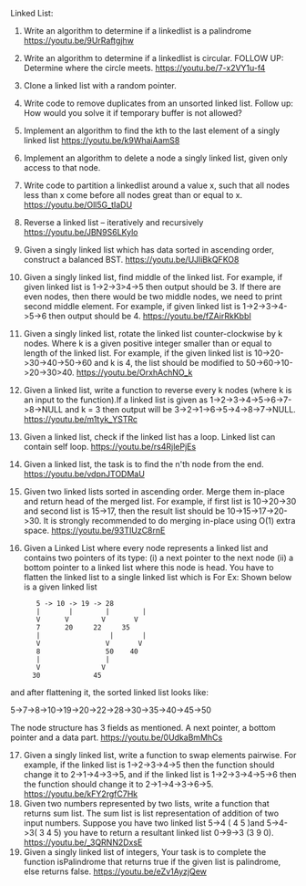 Linked List:

1. Write an algorithm to determine if a linkedlist is a palindrome 
https://youtu.be/9UrRaftgjhw

2. Write an algorithm to determine if a linkedlist is circular. FOLLOW UP: Determine where the circle meets. 
https://youtu.be/7-x2VY1u-f4
3. Clone a linked list with a random pointer. 

4. Write code to remove duplicates from an unsorted linked list. Follow up: How would you solve it if temporary buffer is not allowed? 

5. Implement an algorithm to find the kth to the last element of a singly linked list 
https://youtu.be/k9WhaiAamS8

6. Implement an algorithm to delete a node a singly linked list, given only access to that node. 

7. Write code to partition a linkedlist around a value x, such that all nodes less than x come before all nodes great than or equal to x.   
https://youtu.be/Oll5G_tIaDU

8. Reverse a linked list – iteratively and recursively 
https://youtu.be/JBN9S6LKylo

9. Given a singly linked list which has data sorted in ascending order, construct a balanced BST. https://youtu.be/UJliBkQFKO8

10. Given a singly linked list, find middle of the linked list. For example, if given linked list is 1->2->3>4->5 then output should be 3.  If there are even nodes, then there would be two middle nodes, we need to print second middle element. For example, if given linked list is 1->2->3->4->5->6 then output should be 4. 
 https://youtu.be/fZAirRkKbbI
 
11. Given a singly linked list, rotate the linked list counter-clockwise by k nodes. Where k is a given positive integer smaller than or equal to length of the linked list. For example, if the given linked list is 10->20->30->40->50->60 and k is 4, the list should be modified to 50->60->10->20->30>40. 
https://youtu.be/OrxhAchNO_k
 
12. Given a linked list, write a function to reverse every k nodes (where k is an input to the function).If a linked list is given as 1->2->3->4->5->6->7->8->NULL and k = 3 then output will be 3->2->1->6->5->4->8->7->NULL. 
 https://youtu.be/m1tyk_YSTRc
 
13. Given a linked list, check if the linked list has a loop. Linked list can contain self loop. 
https://youtu.be/rs4RjlePjEs
 
14. Given a linked list, the task is to find the n'th node from the end.  
https://youtu.be/vdpnJTODMaU
 
15. Given two linked lists sorted in ascending order. Merge them in-place and return head of the merged list.   For example, if first list is 10->20->30 and second list is 15->17, then the result list should be 10->15->17->20->30. It is strongly recommended to do merging in-place using O(1) extra space. 
https://youtu.be/93TIUzC8rnE
 
16. Given a Linked List where every node represents a linked list and contains two pointers of its type: 
(i) a next pointer to the next node 
(ii) a bottom pointer to a linked list where this node is head. 
You have to flatten the linked list to a single linked list which is 
For Ex: Shown below is a given linked list 
 
           5 -> 10 -> 19 -> 28        
           |       |        |        |        
           V      V        V       V        
           7      20     22     35        
           |                 |       |        
           V                V       V        
           8                50    40        
           |                |        
           V               V        
          30             45 
 
and after flattening it, the sorted linked list looks like: 
 
 5->7->8->10->19->20->22->28->30->35->40->45->50 
 
The  node structure has 3 fields as mentioned. A next pointer, a bottom pointer and a data part. 
https://youtu.be/0UdkaBmMhCs

17. Given a singly linked list, write a function to swap elements pairwise. For example, if the linked list is 1->2->3->4->5 then the function should change it to 2->1->4->3->5, and if the linked list is 1->2->3->4->5->6 then the function should change it to 2->1->4->3->6->5. 
https://youtu.be/kFY2rgfC7Hk
18. Given two numbers represented by two lists, write a function that returns sum list. The sum list is list representation of addition of two input numbers. Suppose you have two linked list 5->4 ( 4 5 )and 5->4->3( 3 4 5) you have to return  a resultant linked list 0->9->3 (3 9 0). 
 https://youtu.be/_3QRNN2DxsE
19. Given a singly linked list of integers, Your task is to complete the function isPalindrome that returns true if the given list is palindrome, else returns false. 
https://youtu.be/eZv1AyzjQew

